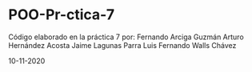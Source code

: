 # POO-Pr-ctica-7

Código elaborado en la práctica 7 por: Fernando Arciga Guzmán Arturo Hernández Acosta Jaime Lagunas Parra Luis Fernando Walls Chávez

10-11-2020
